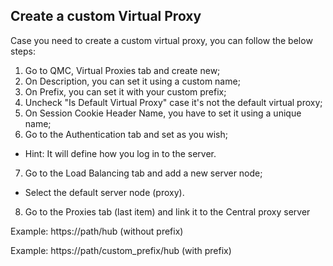 ## Create a custom Virtual Proxy

Case you need to create a custom virtual proxy, you can follow the below steps:

1. Go to QMC, Virtual Proxies tab and create new;
2. On Description, you can set it using a custom name;
3. On Prefix, you can set it with your custom prefix;
4. Uncheck "Is Default Virtual Proxy" case it's not the default virtual proxy;
5. On Session Cookie Header Name, you have to set it using a unique name;
6. Go to the Authentication tab and set as you wish;
  - Hint: It will define how you log in to the server.
7. Go to the Load Balancing tab and add a new server node;
  - Select the default server node (proxy).
8. Go to the Proxies tab (last item) and link it to the Central proxy server

Example: https://path/hub (without prefix)

Example: https://path/custom_prefix/hub (with prefix)
